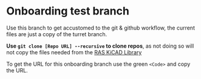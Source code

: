 # Onboarding test branch
Use this branch to get accustomed to the git & github workflow, the current files are just a copy of the turret branch.

**Use `git clone [Repo URL] --recursive` to clone repos**, as not doing so will not copy the files needed from the [RAS KiCAD Library](https://github.com/ut-ras/KiCad_Library.git)

To get the URL for this onboarding branch use the green `<Code>` and copy the URL.

